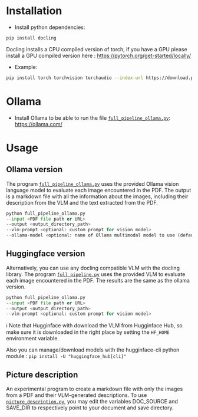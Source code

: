 # Installation

- Install python dependencies:

```bash
pip install docling
```

Docling installs a CPU compiled version of torch, if you have a GPU please install
a GPU compiled version here : https://pytorch.org/get-started/locally/

- Example:

```bash
pip install torch torchvision torchaudio --index-url https://download.pytorch.org/whl/cu128
```

# Ollama

- Install Ollama to be able to run the file [`full_pipeline_ollama.py`](full_pipeline_ollama.py): https://ollama.com/

# Usage

## Ollama version

The program [`full_pipeline_ollama.py`](full_pipeline_ollama.py) uses the provided Ollama vision language model to evaluate each image encountered in the PDF.
The output is a markdown file with all the information about the images, including their description from the VLM and the text extracted from the PDF.

```python
python full_pipeline_ollama.py 
--input <PDF file path or URL> 
--output <output_directory_path> 
--vlm-prompt <optional: custom prompt for vision model>
--ollama-model <optional: name of Ollama multimodal model to use (default llava)>
```

## Huggingface version

Alternatively, you can use any docling compatible VLM with the docling library.
The program [`full_pipeline.py`](full_pipeline.py) uses the provided VLM to evaluate each image encountered in the PDF.
The results are the same as the ollama version.

```python
python full_pipeline_ollama.py 
--input <PDF file path or URL> 
--output <output_directory_path> 
--vlm-prompt <optional: custom prompt for vision model>
```

ℹ️ Note that Hugginface with download the VLM from Hugginface Hub, so make sure it is downloaded in the right place by setting the `HF_HOME` environment variable.

Also you can manage/download models with the hugginface-cli python module : `pip install -U "huggingface_hub[cli]"`

## Picture description

An experimental program to create a markdown file with only the images from a PDF and their VLM-generated descriptions.
To use [`picture_description.py`](picture_description.py), you may edit the variables DOC_SOURCE and SAVE_DIR to respectively point to your document and save directory.

